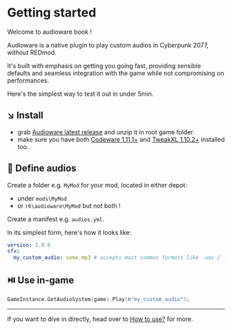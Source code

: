 # Getting started

Welcome to audioware book !

Audioware is a native plugin to play custom audios in Cyberpunk 2077, *without* REDmod.

It's built with emphasis on getting you going fast, providing sensible defaults and seamless integration with the game while not compromising on performances.

Here's the simplest way to test it out in under 5min.

## ↘️ Install

- grab [Audioware latest release](https://github.com/cyb3rpsych0s1s/audioware/releases/latest) and unzip it in root game folder.
- make sure you have both [Codeware 1.11.1+](https://github.com/psiberx/cp2077-codeware/releases) and [TweakXL 1.10.2+](https://github.com/psiberx/cp2077-tweak-xl/releases) installed too.

## 📄 Define audios

Create a folder e.g. `MyMod` for your mod, located in either depot:

- under `mods\MyMod`
- or `r6\audioware\MyMod`
but not both !

Create a manifest e.g. `audios.yml`.

In its simplest form, here's how it looks like:

```yml
version: 1.0.0
sfx:
  my_custom_audio: some.mp3 # accepts most common formats like .wav / .ogg / .mp3 / .flac
```

## ⏯️ Use in-game

```swift
GameInstance.GetAudioSystem(game).Play(n"my_custom_audio");
```

---

If you want to dive in directly, head over to [How to use?](./HOWTO.md) for more.
